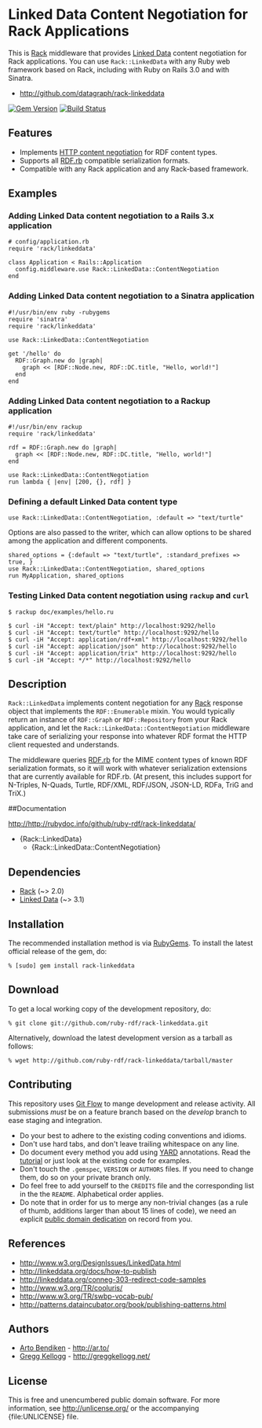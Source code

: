 # Linked Data Content Negotiation for Rack Applications

This is [Rack][] middleware that provides [Linked Data][] content
negotiation for Rack applications. You can use `Rack::LinkedData` with any
Ruby web framework based on Rack, including with Ruby on Rails 3.0 and with
Sinatra.

* <http://github.com/datagraph/rack-linkeddata>

[![Gem Version](https://badge.fury.io/rb/rack-linkeddata.png)](http://badge.fury.io/rb/rack-linkeddata)
[![Build Status](https://travis-ci.org/ruby-rdf/rack-linkeddata.png?branch=master)](http://travis-ci.org/ruby-rdf/rack-linkeddata)

## Features

* Implements [HTTP content negotiation][conneg] for RDF content types.
* Supports all [RDF.rb][] compatible serialization formats.
* Compatible with any Rack application and any Rack-based framework.

## Examples

### Adding Linked Data content negotiation to a Rails 3.x application

    # config/application.rb
    require 'rack/linkeddata'
    
    class Application < Rails::Application
      config.middleware.use Rack::LinkedData::ContentNegotiation
    end

### Adding Linked Data content negotiation to a Sinatra application

    #!/usr/bin/env ruby -rubygems
    require 'sinatra'
    require 'rack/linkeddata'
    
    use Rack::LinkedData::ContentNegotiation
    
    get '/hello' do
      RDF::Graph.new do |graph|
        graph << [RDF::Node.new, RDF::DC.title, "Hello, world!"]
      end
    end

### Adding Linked Data content negotiation to a Rackup application

    #!/usr/bin/env rackup
    require 'rack/linkeddata'
    
    rdf = RDF::Graph.new do |graph|
      graph << [RDF::Node.new, RDF::DC.title, "Hello, world!"]
    end
    
    use Rack::LinkedData::ContentNegotiation
    run lambda { |env| [200, {}, rdf] }

### Defining a default Linked Data content type

    use Rack::LinkedData::ContentNegotiation, :default => "text/turtle"

Options are also passed to the writer, which can allow options to be shared among the application
and different components.

    shared_options = {:default => "text/turtle", :standard_prefixes => true, }
    use Rack::LinkedData::ContentNegotiation, shared_options
    run MyApplication, shared_options

### Testing Linked Data content negotiation using `rackup` and `curl`

    $ rackup doc/examples/hello.ru
    
    $ curl -iH "Accept: text/plain" http://localhost:9292/hello
    $ curl -iH "Accept: text/turtle" http://localhost:9292/hello
    $ curl -iH "Accept: application/rdf+xml" http://localhost:9292/hello
    $ curl -iH "Accept: application/json" http://localhost:9292/hello
    $ curl -iH "Accept: application/trix" http://localhost:9292/hello
    $ curl -iH "Accept: */*" http://localhost:9292/hello

## Description

`Rack::LinkedData` implements content negotiation for any [Rack][] response
object that implements the `RDF::Enumerable` mixin. You would typically
return an instance of `RDF::Graph` or `RDF::Repository` from your Rack
application, and let the `Rack::LinkedData::ContentNegotiation` middleware
take care of serializing your response into whatever RDF format the HTTP
client requested and understands.

The middleware queries [RDF.rb][] for the MIME content types of known RDF
serialization formats, so it will work with whatever serialization extensions
that are currently available for RDF.rb. (At present, this includes support
for N-Triples, N-Quads, Turtle, RDF/XML, RDF/JSON, JSON-LD, RDFa, TriG and TriX.)

##Documentation

<http://http://rubydoc.info/github/ruby-rdf/rack-linkeddata/>

* {Rack::LinkedData}
  * {Rack::LinkedData::ContentNegotiation}

## Dependencies

* [Rack](http://rubygems.org/gems/rack) (~> 2.0)
* [Linked Data](http://rubygems.org/gems/linkeddata) (~> 3.1)

## Installation

The recommended installation method is via [RubyGems](http://rubygems.org/).
To install the latest official release of the gem, do:

    % [sudo] gem install rack-linkeddata

## Download

To get a local working copy of the development repository, do:

    % git clone git://github.com/ruby-rdf/rack-linkeddata.git

Alternatively, download the latest development version as a tarball as
follows:

    % wget http://github.com/ruby-rdf/rack-linkeddata/tarball/master

## Contributing
This repository uses [Git Flow](https://github.com/nvie/gitflow) to mange development and release activity. All submissions _must_ be on a feature branch based on the _develop_ branch to ease staging and integration.

* Do your best to adhere to the existing coding conventions and idioms.
* Don't use hard tabs, and don't leave trailing whitespace on any line.
* Do document every method you add using [YARD][] annotations. Read the
  [tutorial][YARD-GS] or just look at the existing code for examples.
* Don't touch the `.gemspec`, `VERSION` or `AUTHORS` files. If you need to
  change them, do so on your private branch only.
* Do feel free to add yourself to the `CREDITS` file and the corresponding
  list in the the `README`. Alphabetical order applies.
* Do note that in order for us to merge any non-trivial changes (as a rule
  of thumb, additions larger than about 15 lines of code), we need an
  explicit [public domain dedication][PDD] on record from you.

## References

* <http://www.w3.org/DesignIssues/LinkedData.html>
* <http://linkeddata.org/docs/how-to-publish>
* <http://linkeddata.org/conneg-303-redirect-code-samples>
* <http://www.w3.org/TR/cooluris/>
* <http://www.w3.org/TR/swbp-vocab-pub/>
* <http://patterns.dataincubator.org/book/publishing-patterns.html>

## Authors

* [Arto Bendiken](http://github.com/bendiken) - <http://ar.to/>
* [Gregg Kellogg](http://github.com/gkellogg) - <http://greggkellogg.net/>

## License

This is free and unencumbered public domain software. For more information,
see <http://unlicense.org/> or the accompanying {file:UNLICENSE} file.

[Rack]:           http://rack.github.com/
[RDF.rb]:         http://ruby-rdf.github.com/rdf/
[Linked Data]:    http://linkeddata.org/
[conneg]:         http://en.wikipedia.org/wiki/Content_negotiation
[YARD]:            http://yardoc.org/
[YARD-GS]:         http://rubydoc.info/docs/yard/file/docs/GettingStarted.md
[PDD]:             http://unlicense.org/#unlicensing-contributions
